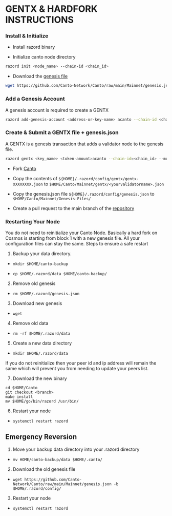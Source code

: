 # GENTX & HARDFORK INSTRUCTIONS

### Install & Initialize 

* Install razord binary

* Initialize canto node directory 
```bash
razord init <node_name> --chain-id <chain_id>
```
* Download the [genesis file](https://github.com/Canto-Network/Canto/raw/main/Mainnet/genesis.json)
```bash
wget https://github.com/Canto-Network/Canto/raw/main/Mainnet/genesis.json -b $HOME/.razord/config
```

### Add a Genesis Account
A genesis account is required to create a GENTX

```bash
razord add-genesis-account <address-or-key-name> acanto --chain-id <chain-id>
```
### Create & Submit a GENTX file + genesis.json
A GENTX is a genesis transaction that adds a validator node to the genesis file.
```bash
razord gentx <key_name> <token-amount>acanto --chain-id=<chain_id> --moniker=<your_moniker> --commission-max-change-rate=0.01 --commission-max-rate=0.10 --commission-rate=0.05 --details="<details here>" --security-contact="<email>" --website="<website>"
```
* Fork [Canto](https://github.com/Canto-Network/Canto)

* Copy the contents of `${HOME}/.razord/config/gentx/gentx-XXXXXXXX.json` to `$HOME/Canto/Mainnet/gentx/<yourvalidatorname>.json`

* Copy the genesis.json file `${HOME}/.razord/config/genesis.json` to `$HOME/Canto/Mainnet/Genesis-Files/`

* Create a pull request to the main branch of the [repository](https://github.com/Canto-Network/Canto/Mainnet/gentx)

### Restarting Your Node

You do not need to reinitialize your Canto Node. Basically a hard fork on Cosmos is starting from block 1 with a new genesis file. All your configuration files can stay the same. Steps to ensure a safe restart

1) Backup your data directory. 
* `mkdir $HOME/canto-backup` 

* `cp $HOME/.razord/data $HOME/canto-backup/`

2) Remove old genesis 

* `rm $HOME/.razord/genesis.json`

3) Download new genesis

* `wget`

4) Remove old data

* `rm -rf $HOME/.razord/data`

5) Create a new data directory

* `mkdir $HOME/.razord/data`

If you do not reinitialize then your peer id and ip address will remain the same which will prevent you from needing to update your peers list.

7) Download the new binary
```
cd $HOME/Canto
git checkout <branch>
make install
mv $HOME/go/bin/razord /usr/bin/
```


6) Restart your node

* `systemctl restart razord`

## Emergency Reversion

1) Move your backup data directory into your .razord directory 

* `mv HOME/canto-backup/data $HOME/.canto/`

2) Download the old genesis file

* `wget https://github.com/Canto-Network/Canto/raw/main/Mainnet/genesis.json -b $HOME/.razord/config/`

3) Restart your node

* `systemctl restart razord`